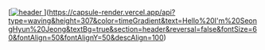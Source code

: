 [[![header](https://capsule-render.vercel.app/api?type=waving&color=timeGradient&text=Welcome%20to%20Jiho's%20GitHub%20👋&animation=twinkling&fontSize=35&fontAlignY=40&fontAlign=70&height=250)
](https://capsule-render.vercel.app/api?type=waving&height=307&color=timeGradient&text=Hello%20I'm%20SeongHyun%20Jeong&textBg=true&section=header&reversal=false&fontSize=60&fontAlign=50&fontAlignY=50&descAlign=100)](https://capsule-render.vercel.app/api?type=waving&height=307&color=timeGradient&text=Hello%20I'm%20SeongHyun%20Jeong&textBg=true&section=header&reversal=false&fontSize=60&fontAlign=50&fontAlignY=50&descAlign=100)
<!--
**SeongHyunJeong/SeongHyunJeong** is a ✨ _special_ ✨ repository because its `README.md` (this file) appears on your GitHub profile.

Here are some ideas to get you started:

- 🔭 I’m currently working on ...
- 🌱 I’m currently learning ...
- 👯 I’m looking to collaborate on ...
- 🤔 I’m looking for help with ...
- 💬 Ask me about ...
- 📫 How to reach me: ...
- 😄 Pronouns: ...
- ⚡ Fun fact: ...
-->
